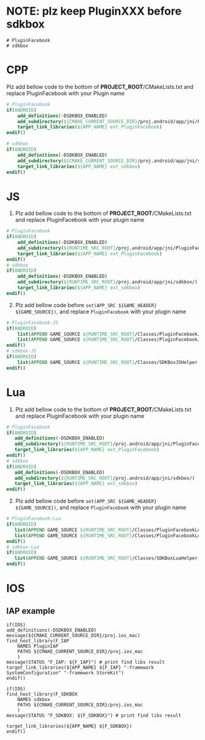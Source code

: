 
# NOTE: plz keep PluginXXX before sdkbox

```
# PluginFacebook
# sdkbox
```

# CPP

  Plz add bellow code to the bottom of __PROJECT_ROOT__/CMakeLists.txt and replace PluginFacebook with your Plugin name

```cmake
# PluginFacebook
if(ANDROID)
    add_definitions(-DSDKBOX_ENABLED)
    add_subdirectory(${CMAKE_CURRENT_SOURCE_DIR}/proj.android/app/jni/PluginFacebook/)
    target_link_libraries(${APP_NAME} ext_PluginFacebook)
endif()

# sdkbox
if(ANDROID)
    add_definitions(-DSDKBOX_ENABLED)
    add_subdirectory(${CMAKE_CURRENT_SOURCE_DIR}/proj.android/app/jni/sdkbox/)
    target_link_libraries(${APP_NAME} ext_sdkbox)
endif()
```


# JS

  1. Plz add bellow code to the bottom of __PROJECT_ROOT__/CMakeLists.txt and replace PluginFacebook with your plugin name

```cmake
# PluginFacebook
if(ANDROID)
    add_definitions(-DSDKBOX_ENABLED)
    add_subdirectory(${RUNTIME_SRC_ROOT}/proj.android/app/jni/PluginFacebook/)
    target_link_libraries(${APP_NAME} ext_PluginFacebook)
endif()
# sdkbox
if(ANDROID)
    add_definitions(-DSDKBOX_ENABLED)
    add_subdirectory(${RUNTIME_SRC_ROOT}/proj.android/app/jni/sdkbox/)
    target_link_libraries(${APP_NAME} ext_sdkbox)
endif()
```

  2. Plz add bellow code before `set(APP_SRC ${GAME_HEADER} ${GAME_SOURCE})`, and replace `PluginFacebook` with your plugin name

```cmake
# PluginFacebook-JS
if(ANDROID)
    list(APPEND GAME_SOURCE ${RUNTIME_SRC_ROOT}/Classes/PluginFacebookJS.cpp)
    list(APPEND GAME_SOURCE ${RUNTIME_SRC_ROOT}/Classes/PluginFacebookJSHelper.cpp)
endif()
# sdkbox-JS
if(ANDROID)
    list(APPEND GAME_SOURCE ${RUNTIME_SRC_ROOT}/Classes/SDKBoxJSHelper.cpp)
endif()
```

# Lua

  1. Plz add bellow code to the bottom of __PROJECT_ROOT__/CMakeLists.txt and replace PluginFacebook with your plugin name

```cmake
# PluginFacebook
if(ANDROID)
   add_definitions(-DSDKBOX_ENABLED)
   add_subdirectory(${RUNTIME_SRC_ROOT}/proj.android/app/jni/PluginFacebook/)
   target_link_libraries(${APP_NAME} ext_PluginFacebook)
endif()
# sdkbox
if(ANDROID)
   add_definitions(-DSDKBOX_ENABLED)
   add_subdirectory(${RUNTIME_SRC_ROOT}/proj.android/app/jni/sdkbox/)
   target_link_libraries(${APP_NAME} ext_sdkbox)
endif()
```

  2. Plz add bellow code before `set(APP_SRC ${GAME_HEADER} ${GAME_SOURCE})`, and replace `PluginFacebook` with your plugin name

```cmake
# PluginFacebook-Lua
if(ANDROID)
   list(APPEND GAME_SOURCE ${RUNTIME_SRC_ROOT}/Classes/PluginFacebookLua.cpp)
   list(APPEND GAME_SOURCE ${RUNTIME_SRC_ROOT}/Classes/PluginFacebookLuaHelper.cpp)
endif()
# sdkbox-Lua
if(ANDROID)
   list(APPEND GAME_SOURCE ${RUNTIME_SRC_ROOT}/Classes/SDKBoxLuaHelper.cpp)
endif()
```


# IOS

## IAP example

```
if(IOS)
add_definitions(-DSDKBOX_ENABLED)
message(${CMAKE_CURRENT_SOURCE_DIR}/proj.ios_mac)
find_host_library(F_IAP
    NAMES PluginIAP
    PATHS ${CMAKE_CURRENT_SOURCE_DIR}/proj.ios_mac
    )
message(STATUS "F_IAP: ${F_IAP}") # print find libs result
target_link_libraries(${APP_NAME} ${F_IAP} "-framework SystemConfiguration" "-framework StoreKit")
endif()

if(IOS)
find_host_library(F_SDKBOX
    NAMES sdkbox
    PATHS ${CMAKE_CURRENT_SOURCE_DIR}/proj.ios_mac
    )
message(STATUS "F_SDKBOX: ${F_SDKBOX}") # print find libs result

target_link_libraries(${APP_NAME} ${F_SDKBOX})
endif()
```
